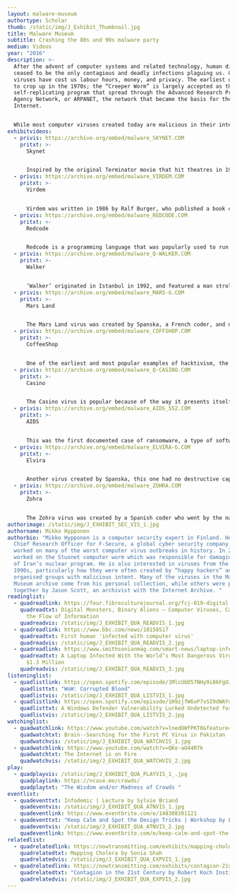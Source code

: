```yaml
---
layout: malware-museum
authortype: Scholar
thumb: /static/img/J_Exhibit_Thumbnail.jpg
title: Malware Museum
subtitle: Crashing the 80s and 90s malware party
medium: Videos
year: "2016"
description: >-
  After the advent of computer systems and related technology, human diseases
  ceased to be the only contagious and deadly infections plaguing us. Computer
  viruses have cost us labour hours, money, and privacy. The earliest ones began
  to crop up in the 1970s; the “Creeper Worm” is largely accepted as the first
  self-replicating program that spread through the Advanced Research Projects
  Agency Network, or ARPANET, the network that became the basis for the
  Internet.


  While most computer viruses created today are malicious in their intent, many coders in the 1980s and 1990s sought to creatively express themselves or disseminate messages through viruses spread on the Microsoft Disk Operating System (MS-DOS) system. Mikko Hypponen, a computer security expert, has put together a large collection of interesting malware that now, devoid of any destructive potential, can be safely viewed and admired for their ingenuity, cheek, and imagination. 
exhibitvideos:
  - privis: https://archive.org/embed/malware_SKYNET.COM
    pritxt: >-
      Skynet


      Inspired by the original Terminator movie that hit theatres in 1984, this virus significantly slows down the infected computer. This virus was perhaps a reference to AI, and how it may take over our world. As Jussi Parikka, Professor in Technological Culture & Aesthetics at the University of Southampton writes, “computer viruses almost provide their own version of speculative science fiction. They have even been discussed in research on the possibility of creating artificial life. The virus also slowly proclaimed, “I am a very kind virus,” and went on to tell the user that since they had a lot of work, it would slow their system down, almost as a favour.
  - privis: https://archive.org/embed/malware_VIRDEM.COM
    pritxt: >-
      Virdem


      Virdem was written in 1986 by Ralf Burger, who published a book called Computer Viruses: A High-tech Disease. He wrote out the code for the virus in his book, and though it was (apparently) meant to be a demonstration of a virus, many virus writers took inspiration from it, leading to many malicious variants of Virdem. This malware took over the system and created a strobing, multi-coloured effect on the screen, making clear the computer had been infected.
  - privis: https://archive.org/embed/malware_REDCODE.COM
    pritxt: >-
      Redcode


      Redcode is a programming language that was popularly used to run the game ‘Core War.’ The game was popularized by A. K. Dewdney in the 1980s through his articles in the Scientific American. The objective of this game is to overwrite your opponent’s code. Redcode is an esoteric programming language; these languages are created as jokes, as creative expressions, or even to test the limits of programming. This malware shows the two opponents battling it out in Redcode, one ultimately defeating the other. There is a small community of programmers and coders who still play ‘Core War,’ a testament to the difficulty and creativity that engages people even three decades later.
  - privis: https://archive.org/embed/malware_Q-WALKER.COM
    pritxt: >-
      Walker


      ‘Walker’ originated in Istanbul in 1992, and featured a man strolling through the screen continuously thus taking over the computer. This character, people realized, was from the Commodore 64 game Bad Street Brawler—a wrestling game from the 1980s. Since the creator of this virus is unknown, there have been questions about why this particular character was written in, and what it may mean. A user was unable to do anything with the system as long as the man was walking through the screen. The visual quality of this malware is what makes it interesting to watch.
  - privis: https://archive.org/embed/malware_MARS-G.COM
    pritxt: >-
      Mars Land


      The Mars Land virus was created by Spanska, a French coder, and distributed in January 1997. He created many viruses and his aim was never to make them destructive. For him, the real challenge lay in making creative art through coding; destructive viruses were too easy to write. When run, the Mars virus displays a topographical map of Mars, with the text “coding a virus can be creative.” The group of viruses he created are together known as the Spanska viruses.
  - privis: https://archive.org/embed/malware_COFFSHOP.COM
    pritxt: >-
      CoffeeShop


      One of the earliest and most popular examples of hacktivism, the coffeeshop malware infected a system while proudly flashing a marijuana leaf with the text ‘LEGALIZE CANNABIS.’ Hitting devices in 1992, the virus deleted files and left only this message on the system. Though the identity of the creator remains a mystery, these viruses show that the intent was not always malicious. Instead of spreading fear or stealing data, malware could spread messages and information.
  - privis: https://archive.org/embed/malware_Q-CASINO.COM
    pritxt: >-
      Casino


      The Casino virus is popular because of the way it presents itself. It would infect the Microsoft Disk Operating System (MS-DOS) through floppy disks and display the message “I have just destroyed the fat on your disk!!” It then let you gamble for your data: if you won, you could keep your files, but if you lost, they were deleted. While the virus certainly destroyed data and caused havoc, it makes for an interesting and fun simulation when its destructive potential is bracketed. With language many would consider offensive, the casino virus draws in people because of its unique mode of infection. Casino became a real issue in the early 1990s, and the advice was to play the game to have a chance at retrieving your data.
  - privis: https://archive.org/embed/malware_AIDS_552.COM
    pritxt: >-
      AIDS


      This was the first documented case of ransomware, a type of software that infected a device until a sum of money was paid to remove it. In 1989, Harvard-trained evolutionary biologist Joseph L. Popp gave these ransomware infected disks to all 20,000 attendees of an international conference on HIV-AIDS. After a computer was rebooted 90 times, the malware would encrypt all the files, and ask for $189 to be paid for decryption. This history gave the virus its name—the AIDS trojan.
  - privis: https://archive.org/embed/malware_ELVIRA-G.COM
    pritxt: >-
      Elvira


      Another virus created by Spanska, this one had no destructive capabilities. Instead, it took over a system and replicated the popular Star Wars scrolling text effect. Elvira became widespread in the late 1990s. While the text on this virus is in Spanish, it was also written in French, and loosely translated to, “black and white girl from Paris, you make me feel alive.” It was supposedly written as an ode to Spanska’s girlfriend. Like the MarsLand virus, Elvira also has a mesmerizing, creative quality to it.
  - privis: https://archive.org/embed/malware_ZOHRA.COM
    pritxt: >-
      Zohra


      The Zohra virus was created by a Spanish coder who went by the name ‘Wintermute.’  While the virus spread with stealth, it activated on the 14th of April of the year, and displayed random colours and flashes, ending with the message, “Zohra will live forever! Necromancy with her…”  To evade the anti-virus systems of the time, the Zohra virus did not infect files that included ‘TB,’ ‘AV,’ ‘SC,’ OR ‘IV’ in their path statement. Many anti-virus programs had these initials, and the virus could successfully propagate if it avoided them!
authorimage: /static/img/J_EXHIBIT_SEC_VIS_1.jpg
authorname: Mikko Hypponen
authorbio: "Mikko Hypponen is a computer security expert in Finland. He is the
  Chief Research Officer for F-Secure, a global cyber security company. He has
  worked on many of the worst computer virus outbreaks in history. In 2010, he
  worked on the Stuxnet computer worm which was responsible for damaging parts
  of Iran’s nuclear program. He is also interested in viruses from the 1980s and
  1990s, particularly how they were often created by “happy hackers” and not by
  organised groups with malicious intent. Many of the viruses in the Malware
  Museum archive come from his personal collection, while others were put
  together by Jason Scott, an archivist with the Internet Archive. "
readinglist:
  - quadreadlink: https://four.fibreculturejournal.org/fcj-019-digital-monsters-binary-aliens-%E2%80%93-computer-viruses-capitalism-and-the-flow-of-information/
    quadreadtxt: Digital Monsters, Binary Aliens – Computer Viruses, Capitalism and
      the Flow of Information
    quadreadvis: /static/img/J_EXHIBIT_QUA_READVIS_1.jpg
  - quadreadlink: https://www.bbc.com/news/10158517
    quadreadtxt: First human 'infected with computer virus'
    quadreadvis: /static/img/J_EXHIBIT_QUA_READVIS_2.jpg
  - quadreadlink: https://www.smithsonianmag.com/smart-news/laptop-infected-worlds-most-dangerous-viruses-sold-13-million-180972315/
    quadreadtxt: A Laptop Infected With the World’s Most Dangerous Viruses Sold for
      $1.3 Million
    quadreadvis: /static/img/J_EXHIBIT_QUA_READVIS_3.jpg
listeninglist:
  - quadlistlink: https://open.spotify.com/episode/1MlcUbD57NHy9i86FgUJSt
    quadlisttxt: "WoW: Corrupted Blood"
    quadlistvis: /static/img/J_EXHIBIT_QUA_LISTVIS_1.jpg
  - quadlistlink: https://open.spotify.com/episode/1H9zjfW6xP7xSI9dWAYq7K
    quadlisttxt: A Windows Defender Vulnerability Lurked Undetected for 12 Years
    quadlistvis: /static/img/J_EXHIBIT_QUA_LISTVIS_2.jpg
watchinglist:
  - quadwatchlink: https://www.youtube.com/watch?v=lnedOWfPKT0&feature=emb_imp_woyt
    quadwatchtxt: Brain--Searching for the First PC Virus in Pakistan
    quadwatchvis: /static/img/J_EXHIBIT_QUA_WATCHVIS_1.jpg
  - quadwatchlink: https://www.youtube.com/watch?v=QKe-aO44R7k
    quadwatchtxt: The Internet is on Fire
    quadwatchvis: /static/img/J_EXHIBIT_QUA_WATCHVIS_2.jpg
play:
  - quadplayvis: /static/img/J_EXHIBIT_QUA_PLAYVIS_1_.jpg
    quadplaylink: https://ncase.me/crowds/
    quadplaytxt: "The Wisdom and/or Madness of Crowds "
eventlist:
  - quadeventtxt: Infodemic | Lecture by Sylvie Briand
    quadeventvis: /static/img/J_EXHIBIT_QUA_ATNVIS_1.jpg
    quadeventlink: https://www.eventbrite.com/e/148308301121
  - quadeventtxt: "Keep Calm and Spot the Design Tricks | Workshop by Louise Hisayasu "
    quadeventvis: /static/img/J_EXHIBIT_QUA_ATNVIS_2.jpg
    quadeventlink: https://www.eventbrite.com/e/keep-calm-and-spot-the-design-tricks-workshop-registration-148145012721
relatedlist:
  - quadrelatedlink: https://nowtransmitting.com/exhibits/mapping-cholera/
    quadrelatedtxt: Mapping Cholera by Sonia Shah
    quadrelatedvis: /static/img/J_EXHIBIT_QUA_EXPVIS_1.jpg
  - quadrelatedlink: https://nowtransmitting.com/exhibits/contagion-21st-century/
    quadrelatedtxt: "Contagion in the 21st Century by Robert Koch Institute "
    quadrelatedvis: /static/img/J_EXHIBIT_QUA_EXPVIS_2.jpg
---
```

